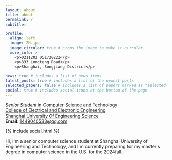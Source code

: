 ```yaml
---
layout: about
title: about
permalink: /
subtitle: 

profile:
  align: left
  image: ZH.jpg
  image_circular: true # crops the image to make it circular
  more_info: >
    <p>0211202 051720222</p>
    <p>333 Longteng Road</p>
    <p>Shanghai, Songjiang District</p>

news: true # includes a list of news items
latest_posts: true # includes a list of the newest posts
selected_papers: false # includes a list of papers marked as "selected={true}"
social: true # includes social icons at the bottom of the page
---
```

*Senior Student* in Computer Science and Technology\
[College of Electrical and Electronic Engineering](https://seee.sues.edu.cn/)\
[Shanghai University Of Engineering Science](https://www.sues.edu.cn/)\
**Email**: 1449040533@qq.com

<div class="contact-icons">
{% include social.html %}
</div>

Hi, I'm a senior computer science student at Shanghai University of Engineering and Technology, and I'm currently preparing for my master's degree in computer science in the U.S. for the 2024fall.

<!-- Write your biography here. Tell the world about yourself. Link to your favorite [subreddit](http://reddit.com). You can put a picture in, too. The code is already in, just name your picture `prof_pic.jpg` and put it in the `img/` folder.

Put your address / P.O. box / other info right below your picture. You can also disable any of these elements by editing `profile` property of the YAML header of your `_pages/about.md`. Edit `_bibliography/papers.bib` and Jekyll will render your [publications page](/al-folio/publications/) automatically.

Link to your social media connections, too. This theme is set up to use [Font Awesome icons](https://fontawesome.com/) and [Academicons](https://jpswalsh.github.io/academicons/), like the ones below. Add your Facebook, Twitter, LinkedIn, Google Scholar, or just disable all of them. -->
